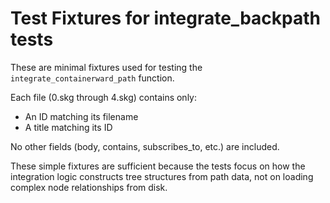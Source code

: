 # Test Fixtures for integrate_backpath tests

These are minimal fixtures used for testing the `integrate_containerward_path` function.

Each file (0.skg through 4.skg) contains only:
- An ID matching its filename
- A title matching its ID

No other fields (body, contains, subscribes_to, etc.) are included.

These simple fixtures are sufficient because the tests focus on how the integration logic constructs tree structures from path data, not on loading complex node relationships from disk.
